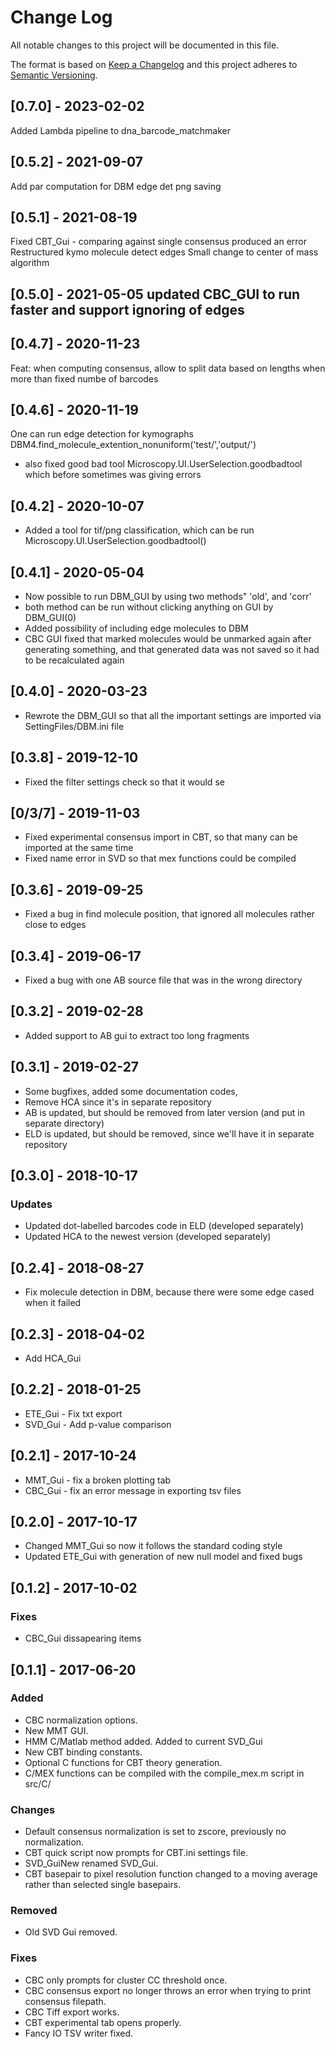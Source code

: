 # Change Log
All notable changes to this project will be documented in this file.

The format is based on [Keep a Changelog](http://keepachangelog.com/)
and this project adheres to [Semantic Versioning](http://semver.org/).

## [0.7.0] - 2023-02-02
Added Lambda pipeline to dna_barcode_matchmaker

## [0.5.2] - 2021-09-07
Add par computation for DBM edge det png saving
## [0.5.1] - 2021-08-19
Fixed CBT_Gui  - comparing against single consensus produced an error
Restructured kymo molecule detect edges
Small change to center of mass algorithm
## [0.5.0] - 2021-05-05 updated CBC_GUI to run faster and support ignoring of edges
## [0.4.7] - 2020-11-23
Feat: when computing consensus, allow to split data based on lengths when more than fixed numbe of barcodes

## [0.4.6] - 2020-11-19
One can run edge detection for kymographs
DBM4.find_molecule_extention_nonuniform('test/','output/')
- also fixed good bad tool
Microscopy.UI.UserSelection.goodbadtool
which before sometimes was giving errors
## [0.4.2] - 2020-10-07
- Added a tool for tif/png classification, which can be run
Microscopy.UI.UserSelection.goodbadtool()
## [0.4.1] - 2020-05-04
- Now possible to run DBM_GUI by using two methods" 'old', and 'corr'
- both method can be run without clicking anything on GUI by DBM_GUI(0)
- Added possibility of including edge molecules to DBM 
- CBC GUI fixed that marked molecules would be unmarked again after generating something, and
that generated data was not saved so it had to be recalculated again

## [0.4.0] - 2020-03-23
- Rewrote the DBM_GUI so that all the important settings are imported via
SettingFiles/DBM.ini file
## [0.3.8] - 2019-12-10
- Fixed the filter settings check so that it would se
## [0/3/7] - 2019-11-03
- Fixed experimental consensus import in CBT, so that many can be imported at the same time
- Fixed name error in SVD so that mex functions could be compiled
## [0.3.6] - 2019-09-25
- Fixed a bug in find molecule position, that ignored all molecules rather close to edges
## [0.3.4] - 2019-06-17
- Fixed a bug with one AB source file that was in the wrong directory
## [0.3.2] - 2019-02-28
- Added support to AB gui to extract too long fragments
## [0.3.1] - 2019-02-27
- Some bugfixes, added some documentation codes, 
- Remove HCA since it's in separate repository
- AB is updated, but should be removed from later version (and put in separate directory)
- ELD is updated, but should be removed, since we'll have it in separate repository

## [0.3.0] - 2018-10-17
### Updates
- Updated dot-labelled barcodes code in ELD (developed separately)
- Updated HCA to the newest version (developed separately)


## [0.2.4] - 2018-08-27
- Fix molecule detection in DBM, because there were some edge cased when it failed

## [0.2.3] - 2018-04-02
- Add HCA_Gui

## [0.2.2] - 2018-01-25

- ETE_Gui - Fix txt export 
- SVD_Gui - Add p-value comparison

## [0.2.1] - 2017-10-24

- MMT_Gui - fix a broken plotting tab
- CBC_Gui - fix an error message in exporting tsv files

## [0.2.0] - 2017-10-17

- Changed MMT_Gui so now it follows the standard coding style
- Updated ETE_Gui with generation of new null model and fixed bugs

## [0.1.2] - 2017-10-02

### Fixes

- CBC_Gui dissapearing items

## [0.1.1] - 2017-06-20
### Added
- CBC normalization options.
- New MMT GUI.
- HMM C/Matlab method added. Added to current SVD_Gui
- New CBT binding constants.
- Optional C functions for CBT theory generation.
- C/MEX functions can be compiled with the compile_mex.m script in src/C/

### Changes
- Default consensus normalization is set to zscore, previously no normalization.
- CBT quick script now prompts for CBT.ini settings file. 
- SVD_GuiNew renamed SVD_Gui.
- CBT basepair to pixel resolution function changed to a moving average rather than selected single basepairs.

### Removed
- Old SVD Gui removed. 

### Fixes
- CBC only prompts for cluster CC threshold once.
- CBC consensus export no longer throws an error when trying to print consensus filepath.
- CBC Tiff export works.
- CBT experimental tab opens properly.
- Fancy IO TSV writer fixed.
